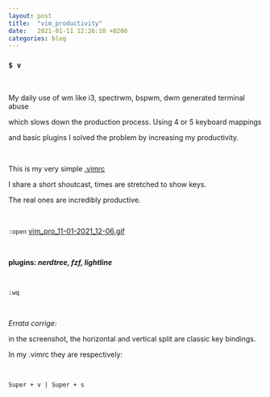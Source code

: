 ```yaml
---
layout: post
title:  "vim_productivity"
date:   2021-01-11 12:26:10 +0200
categories: blog 
---
```


### `$ v`

<br>

My daily use of wm like i3, spectrwm, bspwm, dwm generated terminal abuse

which slows down the production process. Using 4 or 5 keyboard mappings

and basic plugins I solved the problem by increasing my productivity. 

<br>

This is my very simple [.vimrc](https://github.com/aicsx/ax/blob/master/files/.vimrc "https://aicsx.github.io/ax/files/.vimrc")

I share a short shoutcast, times are stretched to show keys.

The real ones are incredibly productive.

<br>

`:open` [vim_pro_11-01-2021_12-06.gif](https://aicsx.github.io/ax/images/vim_pro_11-01-2021_12-06.gif)

<br>

**plugins: *nerdtree, fzf, lightline***

<br>

`:wq`

<br>

*Errata corrige:* 

in the screenshot, the horizontal and vertical split are classic key bindings. 

In my .vimrc they are respectively:

<br>

`Super + v | Super + s `
